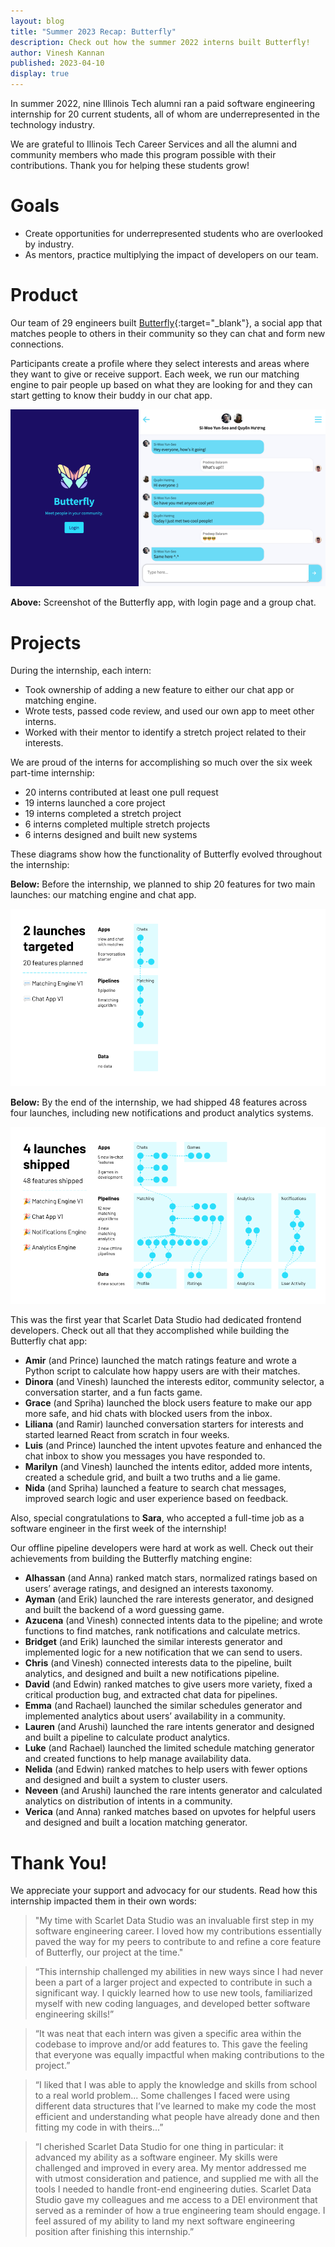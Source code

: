 ```yaml
---
layout: blog
title: "Summer 2023 Recap: Butterfly"
description: Check out how the summer 2022 interns built Butterfly!
author: Vinesh Kannan
published: 2023-04-10
display: true
---
```


In summer 2022, nine Illinois Tech alumni ran a paid software engineering internship for 20 current students, all of whom are underrepresented in the technology industry.

We are grateful to Illinois Tech Career Services and all the alumni and community members who made this program possible with their contributions. Thank you for helping these students grow!

# Goals

- Create opportunities for underrepresented students who are overlooked by industry.
- As mentors, practice multiplying the impact of developers on our team.

# Product

Our team of 29 engineers built [Butterfly](https://scarletstudio.github.io/butterfly){:target="_blank"}, a social app that matches people to others in their community so they can chat and form new connections.

Participants create a profile where they select interests and areas where they want to give or receive support. Each week, we run our matching engine to pair people up based on what they are looking for and they can start getting to know their buddy in our chat app.

![Screenshot of the Butterfly app, with login page and a group chat.](../assets/project/butterfly.png)

**Above:** Screenshot of the Butterfly app, with login page and a group chat.

# Projects

During the internship, each intern:

- Took ownership of adding a new feature to either our chat app or matching engine.
- Wrote tests, passed code review, and used our own app to meet other interns.
- Worked with their mentor to identify a stretch project related to their interests.

We are proud of the interns for accomplishing so much over the six week part-time internship:

- 20 interns contributed at least one pull request
- 19 interns launched a core project
- 19 interns completed a stretch project
- 6 interns completed multiple stretch projects
- 6 interns designed and built new systems

These diagrams show how the functionality of Butterfly evolved throughout the internship:

**Below:** Before the internship, we planned to ship 20 features for two main launches: our matching engine and chat app.

![Diagram representing the data and features in Butterfly before the internship.](../assets/img/butterfly/graph-before.png)

**Below:** By the end of the internship, we had shipped 48 features across four launches, including new notifications and product analytics systems.

![Diagram representing the data and features in Butterfly after the internship.](../assets/img/butterfly/graph-after.png)

This was the first year that Scarlet Data Studio had dedicated frontend developers. Check out all that they accomplished while building the Butterfly chat app:

- **Amir** (and Prince) launched the match ratings feature and wrote a Python script to calculate how happy users are with their matches.
- **Dinora** (and Vinesh) launched the interests editor, community selector, a conversation starter, and a fun facts game.
- **Grace** (and Spriha) launched the block users feature to make our app more safe, and hid chats with blocked users from the inbox.
- **Liliana** (and Ramir) launched conversation starters for interests and started learned React from scratch in four weeks.
- **Luis** (and Prince) launched the intent upvotes feature and enhanced the chat inbox to show you messages you have responded to.
- **Marilyn** (and Vinesh) launched the intents editor, added more intents, created a schedule grid, and built a two truths and a lie game.
- **Nida** (and Spriha) launched a feature to search chat messages, improved search logic and user experience based on feedback.

Also, special congratulations to **Sara**, who accepted a full-time job as a software engineer in the first week of the internship!

Our offline pipeline developers were hard at work as well. Check out their achievements from building the Butterfly matching engine:

- **Alhassan** (and Anna) ranked match stars, normalized ratings based on users’ average ratings, and designed an interests taxonomy.
- **Ayman** (and Erik) launched the rare interests generator, and designed and built the backend of a word guessing game.
- **Azucena** (and Vinesh) connected intents data to the pipeline; and wrote functions to find matches, rank notifications and calculate metrics.
- **Bridget** (and Erik) launched the similar interests generator and implemented logic for a new notification that we can send to users.
- **Chris** (and Vinesh) connected interests data to the pipeline, built analytics, and designed and built a new notifications pipeline.
- **David** (and Edwin) ranked matches to give users more variety, fixed a critical production bug, and extracted chat data for pipelines.
- **Emma** (and Rachael) launched the similar schedules generator and implemented analytics about users’ availability in a community.
- **Lauren** (and Arushi) launched the rare intents generator and designed and built a pipeline to calculate product analytics.
- **Luke** (and Rachael) launched the limited schedule matching generator and created functions to help manage availability data.
- **Nelida** (and Edwin) ranked matches to help users with fewer options and designed and built a system to cluster users.
- **Neveen** (and Arushi) launched the rare intents generator and calculated analytics on distribution of intents in a community.
- **Verica** (and Anna) ranked matches based on upvotes for helpful users and designed and built a location matching generator.

# Thank You!

We appreciate your support and advocacy for our students. Read how this internship impacted them in their own words:

> "My time with Scarlet Data Studio was an invaluable first step in my software engineering career. I loved how my contributions essentially paved the way for my peers to contribute to and refine a core feature of Butterfly, our project at the time."

> “This internship challenged my abilities in new ways since I had never been a part of a larger project and expected to contribute in such a significant way. I quickly learned how to use new tools, familiarized myself with new coding languages, and developed better software engineering skills!”

> “It was neat that each intern was given a specific area within the codebase to improve and/or add features to. This gave the feeling that everyone was equally impactful when making contributions to the project.”

> “I liked that I was able to apply the knowledge and skills from school to a real world problem... Some challenges I faced were using different data structures that I’ve learned to make my code the most efficient and understanding what people have already done and then fitting my code in with theirs...”

> “I cherished Scarlet Data Studio for one thing in particular: it advanced my ability as a software engineer. My skills were challenged and improved in every area. My mentor addressed me with utmost consideration and patience, and supplied me with all the tools I needed to handle front-end engineering duties. Scarlet Data Studio gave my colleagues and me access to a DEI environment that served as a reminder of how a true engineering team should engage. I feel assured of my ability to land my next software engineering position after finishing this internship.”
